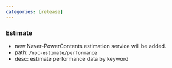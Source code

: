 ```yaml
---
categories: [release]
---
```


### Estimate
 * new Naver-PowerContents estimation service will be added.
 * path: `/npc-estimate/performance`
 * desc: estimate performance data by keyword
